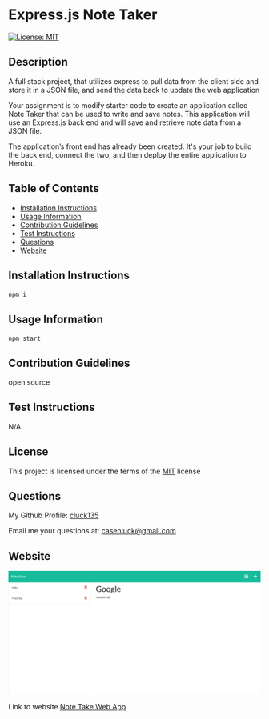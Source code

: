 # Express.js Note Taker 
[![License: MIT](https://img.shields.io/badge/License-MIT-yellow)](https://opensource.org/licenses/MIT)

## Description
A full stack project, that utilizes express to pull data from the client side and store it in a JSON file, and send the data back to update the web application

Your assignment is to modify starter code to create an application called Note Taker that can be used to write and save notes. This application will use an Express.js back end and will save and retrieve note data from a JSON file.

The application’s front end has already been created. It's your job to build the back end, connect the two, and then deploy the entire application to Heroku.

## Table of Contents
- [Installation Instructions](#installation-instructions)
- [Usage Information](#usage-information)
- [Contribution Guidelines](#contribution-guidelines)
- [Test Instructions](#test-instructions)
- [Questions](#questions)
- [Website](#website)

## Installation Instructions
```
npm i
```

## Usage Information
```
npm start
```

## Contribution Guidelines
open source

## Test Instructions
N/A

## License
This project is licensed under the terms of the [MIT](https://opensource.org/licenses/MIT) license

## Questions
My Github Profile: [cluck135](https://github.com/cluck135)

Email me your questions at: [casenluck@gmail.com](mailto:casenluck@gmail.com)

## Website
![Image of website 2](./Develop/img/Website.PNG)

Link to website
[Note Take Web App](https://tranquil-woodland-59466.herokuapp.com/)

